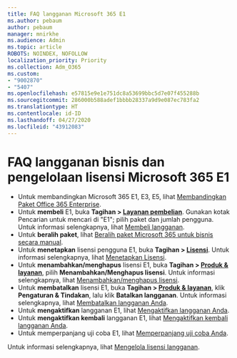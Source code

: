 ```yaml
---
title: FAQ langganan Microsoft 365 E1
ms.author: pebaum
author: pebaum
manager: mnirkhe
ms.audience: Admin
ms.topic: article
ROBOTS: NOINDEX, NOFOLLOW
localization_priority: Priority
ms.collection: Adm_O365
ms.custom:
- "9002870"
- "5407"
ms.openlocfilehash: e57815e9e1e751dc8a53699bbc5d7e07f455288b
ms.sourcegitcommit: 286000b588adef1bbbb28337a9d9e087ec783fa2
ms.translationtype: HT
ms.contentlocale: id-ID
ms.lasthandoff: 04/27/2020
ms.locfileid: "43912083"
---
```

# <a name="microsoft-365-e1-subscription-and-license-management-faq"></a>FAQ langganan bisnis dan pengelolaan lisensi Microsoft 365 E1

- Untuk membandingkan Microsoft 365 E1, E3, E5, lihat [Membandingkan Paket Office 365 Enterprise](https://www.microsoft.com/microsoft-365/business/compare-more-office-365-for-business-plans).
- Untuk **membeli** E1, buka **Tagihan > [Layanan pembelian](https://go.microsoft.com/fwlink/p/?linkid=868433)**. Gunakan kotak Pencarian untuk mencari di "E1"; pilih paket dan jumlah pengguna. Untuk informasi selengkapnya, lihat [Membeli langganan](https://docs.microsoft.com/microsoft-365/commerce/buy-another-subscription?view=o365-worldwide).
- Untuk **beralih paket**, lihat [Beralih paket Microsoft 365 untuk bisnis secara manual](https://docs.microsoft.com/microsoft-365/commerce/subscriptions/switch-plans-manually?view=o365-worldwide).
- Untuk **menetapkan** lisensi pengguna E1, buka **Tagihan > [Lisensi](https://go.microsoft.com/fwlink/p/?linkid=842264)**. Untuk informasi selengkapnya, lihat [Menetapkan Lisensi](https://docs.microsoft.com/microsoft-365/admin/manage/assign-licenses-to-users?view=o365-worldwide).
- Untuk **menambahkan/menghapus** lisensi E1, buka **Tagihan > [Produk & layanan](https://go.microsoft.com/fwlink/p/?linkid=842054)**, pilih **Menambahkan/Menghapus lisensi**. Untuk informasi selengkapnya, lihat [Menambahkan/menghapus lisensi](https://docs.microsoft.com/microsoft-365/commerce/licenses/buy-licenses?view=o365-worldwide#add-or-remove-licenses-for-your-business-subscription). 
- Untuk **membatalkan** lisensi E1, buka **Tagihan > [Produk & layanan](https://go.microsoft.com/fwlink/p/?linkid=842054)**, klik **Pengaturan & Tindakan**, lalu klik **Batalkan langganan**. Untuk informasi selengkapnya, lihat [Membatalkan langganan Anda](https://docs.microsoft.com/office365/admin/subscriptions-and-billing/cancel-your-subscription).
- Untuk **mengaktifkan** langganan E1, lihat [Mengaktifkan langganan Anda](https://docs.microsoft.com/alchemyinsights/activate-your-office-365-subscription).
- Untuk **mengaktifkan kembali** langganan E1, lihat [Mengaktifkan kembali langganan Anda](https://docs.microsoft.com/alchemyinsights/reactivate-your-subscription).
- Untuk memperpanjang uji coba E1, lihat [Memperpanjang uji coba Anda](https://docs.microsoft.com/alchemyinsights/extend-your-trial-for-office-365-for-business).

Untuk informasi selengkapnya, lihat [Mengelola lisensi langganan](https://docs.microsoft.com/microsoft-365/commerce/licenses/buy-licenses?view=o365-worldwide#add-or-remove-licenses-for-your-business-subscription).
